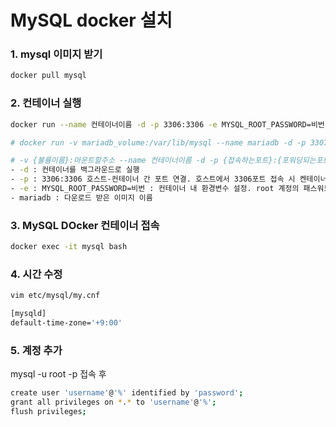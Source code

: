 # MySQL docker 설치

### 1. mysql 이미지 받기
```bash
docker pull mysql
```

### 2. 컨테이너 실행
```bash
docker run --name 컨테이너이름 -d -p 3306:3306 -e MYSQL_ROOT_PASSWORD=비번 이미지이름

# docker run -v mariadb_volume:/var/lib/mysql --name mariadb -d -p 3307:3307 -e MYSQL_ROOT_PASSWORD=ssafy mariadb

# -v {불륨이름}:마운트할주소 --name 컨테이너이름 -d -p {접속하는포트}:{포워딩되는포트} -e ~~
- -d : 컨테이너를 백그라운드로 실행
- -p : 3306:3306 호스트-컨테이너 간 포트 연결. 호스트에서 3306포트 접속 시 켄테이너 3306 프토로 포워딩 됨.
- -e : MYSQL_ROOT_PASSWORD=비번 : 컨테이너 내 환경변수 설정. root 계정의 패스워드를 mariadb로 지정
- mariadb : 다운로드 받은 이미지 이름  
```

### 3. MySQL DOcker 컨테이너 접속
```bash
docker exec -it mysql bash
```

### 4. 시간 수정
```bash
vim etc/mysql/my.cnf

[mysqld]
default-time-zone='+9:00'
```
### 5. 계정 추가
mysql -u root -p  접속 후
```bash
create user 'username'@'%' identified by 'password';
grant all privileges on *.* to 'username'@'%';
flush privileges;
```
